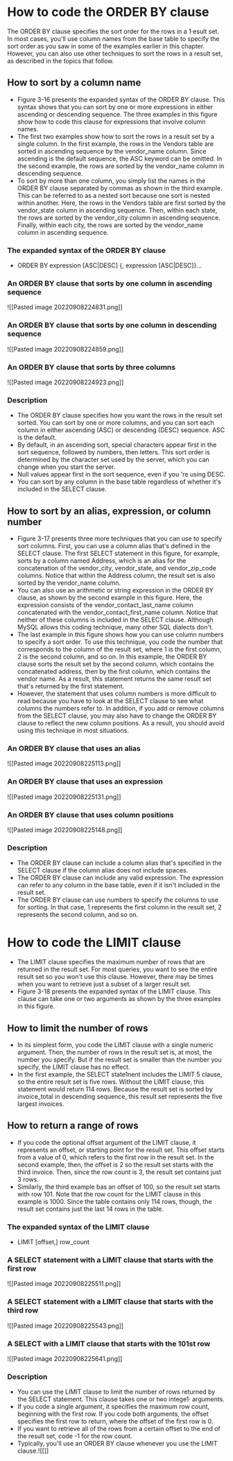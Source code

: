 # How to code the ORDER BY clause
The ORDER BY clause specifies the sort order for the rows in a 1·esult set. In most cases, you'll use column names from the base table to specify the sort order as you saw in some of the examples earlier in this chapter. However, you can also use other techniques to sort the rows in a result set, as described in the topics that follow.
## How to sort by a column name
- Figure 3-16 presents the expanded syntax of the ORDER BY clause. This syntax shows that you can sort by one or more expressions in either ascending or descending sequence. The three examples in this figure show how to code this clause for expressions that involve column names. 
- The first two examples show how to sort the rows in a result set by a single column. In the first example, the rows in the Vendors table are sorted in ascending sequence by the vendor_name column. Since ascending is the default sequence, the ASC keyword can be omitted. In the second example, the rows are sorted by the vendor_name column in descending sequence. 
- To sort by more than one column, you simply list the names in the ORDER BY clause separated by commas as shown in the third example. This can be referred to as a nested sort because one sort is nested within another. Here, the rows in the Vendors table are first sorted by the vendor_state column in ascending sequence. Then, within each state, the rows are sorted by the vendor_city column in ascending sequence. Finally, within each city, the rows are sorted by the vendor_name column in ascending sequence.
### The expanded syntax of the ORDER BY clause
- ORDER BY expression [ASC|DESC] {, expression [ASC|DESC]}...
### An ORDER BY clause that sorts by one column in ascending sequence
![[Pasted image 20220908224831.png]]
### An ORDER BY clause that sorts by one column in descending sequence
![[Pasted image 20220908224859.png]]
### An ORDER BY clause that sorts by three columns
![[Pasted image 20220908224923.png]]
### Description
- The ORDER BY clause specifies how you want the rows in the result set sorted. You can sort by one or more columns, and you can sort each column in either ascending (ASC) or descending (DESC) sequence. ASC is the default. 
- By default, in an ascending sort, special characters appear first in the sort sequence, followed by numbers, then letters. This sort order is determined by the character set used by the server, which you can change when you start the server. 
- Null values appear first in the sort sequence, even if you 're using DESC. 
- You can sort by any column in the base table regardless of whether it's included in the SELECT clause.

## How to sort by an alias, expression, or column number
- Figure 3-17 presents three more techniques that you can use to specify sort columns. First, you can use a column alias that's defined in the SELECT clause. The first SELECT statement in this figure, for example, sorts by a column named Address, which is an alias for the concatenation of the vendor_city, vendor_state, and vendor_zip_code columns. Notice that within the Address column, the result set is also sorted by the vendor_name column. 
- You can also use an arithmetic or string expression in the ORDER BY clause, as shown by the second example in this figure. Here, the expression consists of the vendor_contact_last_name column concatenated with the vendor_contact_first_name column. Notice that neither of these columns is included in the SELECT clause. Although MySQL allows this coding technique, many other SQL dialects don't. 
- The last example in this figure shows how you can use column numbers to specify a sort order. To use this technique, you code the number that corresponds to the column of the result set, where 1 is the first column, 2 is the second column, and so on. In this example, the ORDER BY clause sorts the result set by the second column, which contains the concatenated address, then by the first column, which contains the vendor name. As a result, this statement returns the same result set that's returned by the first statement. 
- However, the statement that uses column numbers is more difficult to read because you have to look at the SELECT clause to see what columns the numbers refer to. In addition, if you add or remove columns from the SELECT clause, you may also have to change the ORDER BY clause to reflect the new column positions. As a result, you should avoid using this technique in most situations.
### An ORDER BY clause that uses an alias
![[Pasted image 20220908225113.png]]
### An ORDER BY clause that uses an expression
![[Pasted image 20220908225131.png]]
### An ORDER BY clause that uses column positions
![[Pasted image 20220908225148.png]]
### Description
- The ORDER BY clause can include a column alias that's specified in the SELECT clause if the column alias does not include spaces. 
- The ORDER BY clause can include any valid expression. The expression can refer to any column in the base table, even if it isn't included in the result set. 
- The ORDER BY clause can use numbers to specify the columns to use for sorting. In that case, 1 represents the first column in the result set, 2 represents the second column, and so on.

# How to code the LIMIT clause
- The LIMIT clause specifies the maximum number of rows that are returned in the result set. For most queries, you want to see the entire result set so you won't use this clause. However, there may be times when you want to retrieve just a subset of a larger result set. 
- Figure 3-18 presents the expanded syntax of the LIMIT clause. This clause can take one or two arguments as shown by the three examples in this figure. 
## How to limit the number of rows 
- In its simplest form, you code the LIMIT clause with a single numeric argument. Then, the number of rows in the result set is, at most, the number you specify. But if the result set is smaller than the number you specify, the LIMIT clause has no effect. 
- In the first example, the SELECT state1nent includes the LIMIT 5 clause, so the entire result set is five rows. Without the LIMIT clause, this statement would return 114 rows. Because the result set is sorted by invoice_total in descending sequence, this result set represents the five largest invoices. 
## How to return a range of rows 
- If you code the optional offset argument of the LIMIT clause, it represents an offset, or starting point for the result set. This offset starts from a value of 0, which refers to the first row in the result set. In the second example, then, the offset is 2 so the result set starts with the third invoice. Then, since the row count is 3, the result set contains just 3 rows. 
- Similarly, the third example bas an offset of 100, so the result set starts with row 101. Note that the row count for the LIMIT clause in this example is 1000. Since the table contains only 114 rows, though, the result set contains just the last 14 rows in the table.

### The expanded syntax of the LIMIT clause
- LIMIT [offset,] row_count
### A SELECT statement with a LIMIT clause that starts with the first row
![[Pasted image 20220908225511.png]]
### A SELECT statement with a LIMIT clause that starts with the third row
![[Pasted image 20220908225543.png]]
### A SELECT with a LIMIT clause that starts with the 101st row
![[Pasted image 20220908225641.png]]
### Description
- You can use the LIMIT clause to limit the number of rows returned by the SELECT statement. This clause takes one or two intege1· arguments. 
- If you code a single argument, it specifies the maximum row count, beginning with the first row. If you code both arguments, the offset specifies the first row to return, where the offset of the first row is 0. 
- If you want to retrieve all of the rows from a certain offset to the end of the result set, code -1 for the row count. 
- Typically, you'll use an ORDER BY clause whenever you use the LIMIT clause.![[]]